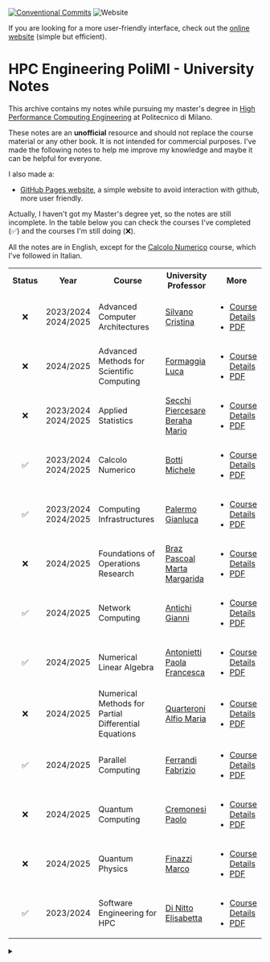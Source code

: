 [![Conventional Commits](https://img.shields.io/badge/Conventional%20Commits-1.0.0-%23FE5196?logo=conventionalcommits&logoColor=white)](https://conventionalcommits.org)
![Website](https://img.shields.io/website?url=https%3A%2F%2Fpolimi-hpc-e-notes-projects-andrevale69.github.io%2FHPC-E-PoliMI-university-notes%2F&up_message=online&up_color=green&down_message=offline&down_color=red&logo=githubpages&label=Notes%20Website%20status)


If you are looking for a more user-friendly interface, check out the [online website][GitHub Pages website] (simple but efficient).

# HPC Engineering PoliMI - University Notes

This archive contains my notes while pursuing my master's degree in [High Performance Computing Engineering](https://masterhpc.polimi.it/) at Politecnico di Milano.

These notes are an **unofficial** resource and should not replace the course material or any other book. It is not intended for commercial purposes. I've made the following notes to help me improve my knowledge and maybe it can be helpful for everyone.

I also made a:
- [GitHub Pages website][GitHub Pages website], a simple website to avoid interaction with github, more user friendly.

Actually, I haven't got my Master's degree yet, so the notes are still incomplete. In the table below you can check the courses I've completed (✅) and the courses I'm still doing (❌).

All the notes are in English, except for the [Calcolo Numerico](calcolo-numerico) course, which I've followed in Italian.

<table>
    <tr>
        <th>Status</th>
        <th>Year</th>
        <th>Course</th>
        <th>University Professor</th>
        <th>More</th>
    </tr>
    <tr>
        <td align="center">❌</td>
        <td>2023/2024<br>2024/2025</td>
        <td>Advanced Computer Architectures</td>
        <td><a href="https://aunicalogin.polimi.it/aunicalogin/getservizio.xml?id_servizio=167&evn_didattica=evento&k_doc=154207" target="_blank">Silvano Cristina</a></td>
        <td><ul>
            <li><a href="advanced-computer-architectures">Course Details</a></li>
            <li><a href="advanced-computer-architectures/notes/advanced-computer-architectures.pdf">PDF</a></li>
        </ul></td>
    </tr>
    <tr>
        <td align="center">❌</td>
        <td>2024/2025</td>
        <td>Advanced Methods for Scientific Computing</td>
        <td><a href="https://www4.ceda.polimi.it/manifesti/manifesti/controller/ricerche/RicercaPerDocentiPublic.do?EVN_PRODOTTI=evento&lang=IT&k_doc=5386&aa=2024&n_docente=Formaggia%20Luca&tab_ricerca=1&jaf_currentWFID=main" target="_blank">Formaggia Luca</a></td>
        <td><ul>
            <li><a href="advanced-methods-for-scientific-computing">Course Details</a></li>
            <li><a href="advanced-methods-for-scientific-computing/notes/advanced-methods-for-scientific-computing.pdf">PDF</a></li>
        </ul></td>
    </tr>
    <tr>
        <td align="center">❌</td>
        <td>2023/2024<br>2024/2025</td>
        <td>Applied Statistics</td>
        <td><a href="https://aunicalogin.polimi.it/aunicalogin/getservizio.xml?id_servizio=167&evn_didattica=evento&k_doc=4620" target="_blank">Secchi Piercesare</a><br><a href="https://www4.ceda.polimi.it/manifesti/manifesti/controller/ricerche/RicercaPerDocentiPublic.do?EVN_PRODOTTI=evento&lang=IT&k_doc=395778&aa=2024&n_docente=Beraha%20Mario&tab_ricerca=1&jaf_currentWFID=main" target="_blank">Beraha Mario</a></td>
        <td><ul>
            <li><a href="applied-statistics">Course Details</a></li>
            <li><a href="applied-statistics/notes/applied-statistics.pdf">PDF</a></li>
        </ul></td>
    </tr>
    <tr>
        <td align="center">✅</td>
        <td>2023/2024<br>2024/2025</td>
        <td>Calcolo Numerico</td>
        <td><a href="https://aunicalogin.polimi.it/aunicalogin/getservizio.xml?id_servizio=167&evn_didattica=evento&k_doc=717400" target="_blank">Botti Michele</a></td>
        <td><ul>
            <li><a href="calcolo-numerico">Course Details</a></li>
            <li><a href="calcolo-numerico/notes/calcolo-numerico.pdf">PDF</a></li>
        </ul></td>
    </tr>
    <tr>
        <td align="center">✅</td>
        <td>2023/2024<br>2024/2025</td>
        <td>Computing Infrastructures</td>
        <td><a href="https://aunicalogin.polimi.it/aunicalogin/getservizio.xml?id_servizio=167&evn_didattica=evento&k_doc=120425" target="_blank">Palermo Gianluca</a></td>
        <td><ul>
            <li><a href="computing-infrastructures">Course Details</a></li>
            <li><a href="computing-infrastructures/notes/computing-infrastructures.pdf">PDF</a></li>
        </ul></td>
    </tr>
    <tr>
        <td align="center">❌</td>
        <td>2024/2025</td>
        <td>Foundations of Operations Research</td>
        <td><a href="https://aunicalogin.polimi.it/aunicalogin/getservizio.xml?id_servizio=167&evn_didattica=evento&k_doc=685067" target="_blank">Braz Pascoal Marta Margarida</a></td>
        <td><ul>
            <li><a href="foundations-of-operations-research">Course Details</a></li>
            <li><a href="foundations-of-operations-research/notes/foundations-of-operations-research.pdf">PDF</a></li>
        </ul></td>
    </tr>
    <tr>
        <td align="center">✅</td>
        <td>2024/2025</td>
        <td>Network Computing</td>
        <td><a href="https://www4.ceda.polimi.it/manifesti/manifesti/controller/ricerche/RicercaPerDocentiPublic.do?evn_didattica=evento&k_doc=867640&aa=2024&lang=IT&jaf_currentWFID=main" target="_blank">Antichi Gianni</a></td>
        <td><ul>
            <li><a href="network-computing">Course Details</a></li>
            <li><a href="network-computing/notes/network-computing.pdf">PDF</a></li>
        </ul></td>
    </tr>
    <tr>
        <td align="center">✅</td>
        <td>2024/2025</td>
        <td>Numerical Linear Algebra</td>
        <td><a href="https://www4.ceda.polimi.it/manifesti/manifesti/controller/ricerche/RicercaPerDocentiPublic.do?EVN_PRODOTTI=evento&lang=IT&k_doc=300134&aa=2024&n_docente=Antonietti%20Paola%20Francesca&tab_ricerca=1&jaf_currentWFID=main" target="_blank">Antonietti Paola Francesca</a></td>
        <td><ul>
            <li><a href="numerical-linear-algebra">Course Details</a></li>
            <li><a href="numerical-linear-algebra/notes/numerical-linear-algebra.pdf">PDF</a></li>
        </ul></td>
    </tr>
    <tr>
        <td align="center">❌</td>
        <td>2024/2025</td>
        <td>Numerical Methods for Partial Differential Equations</td>
        <td><a href="https://www4.ceda.polimi.it/manifesti/manifesti/controller/ricerche/RicercaPerDocentiPublic.do?EVN_PRODOTTI=evento&lang=IT&k_doc=986&aa=2024&n_docente=Quarteroni%20Alfio%20Maria&tab_ricerca=1&jaf_currentWFID=main" target="_blank">Quarteroni Alfio Maria</a></td>
        <td><ul>
            <li><a href="numerical-methods-for-partial-differential-equations">Course Details</a></li>
            <li><a href="numerical-methods-for-partial-differential-equations/notes/numerical-methods-for-partial-differential-equations.pdf">PDF</a></li>
        </ul></td>
    </tr>
    <tr>
        <td align="center">✅</td>
        <td>2024/2025</td>
        <td>Parallel Computing</td>
        <td><a href="https://www4.ceda.polimi.it/manifesti/manifesti/controller/ricerche/RicercaPerDocentiPublic.do?EVN_PRODOTTI=evento&lang=IT&k_doc=64870&aa=2024&n_docente=Ferrandi%20Fabrizio&tab_ricerca=1&jaf_currentWFID=main" target="_blank">Ferrandi Fabrizio</a></td>
        <td><ul>
            <li><a href="parallel-computing">Course Details</a></li>
            <li><a href="parallel-computing/notes/parallel-computing.pdf">PDF</a></li>
        </ul></td>
    </tr>
    <tr>
        <td align="center">❌</td>
        <td>2024/2025</td>
        <td>Quantum Computing</td>
        <td><a href="https://www4.ceda.polimi.it/manifesti/manifesti/controller/ricerche/RicercaPerDocentiPublic.do?evn_didattica=evento&k_doc=50107&__pj0=0&__pj1=17a2888e991ec95240e9455a5fe4df75" target="_blank">Cremonesi Paolo</a></td>
        <td><ul>
            <li><a href="quantum-computing">Course Details</a></li>
            <li><a href="quantum-computing/notes/quantum-computing.pdf">PDF</a></li>
        </ul></td>
    </tr>
    <tr>
        <td align="center">❌</td>
        <td>2024/2025</td>
        <td>Quantum Physics</td>
        <td><a href="https://aunicalogin.polimi.it/aunicalogin/getservizio.xml?id_servizio=167&evn_didattica=evento&k_doc=67166" target="_blank">Finazzi Marco</a></td>
        <td><ul>
            <li><a href="quantum-physics">Course Details</a></li>
            <li><a href="quantum-physics/notes/quantum-physics.pdf">PDF</a></li>
        </ul></td>
    </tr>
    <tr>
        <td align="center">✅</td>
        <td>2023/2024</td>
        <td>Software Engineering for HPC</td>
        <td><a href="https://aunicalogin.polimi.it/aunicalogin/getservizio.xml?id_servizio=167&evn_didattica=evento&k_doc=4444" target="_blank">Di Nitto Elisabetta</a></td>
        <td><ul>
            <li><a href="software-engineering-for-hpc">Course Details</a></li>
            <li><a href="software-engineering-for-hpc/notes/software-engineering-for-hpc.pdf">PDF</a></li>
        </ul></td>
    </tr>
</table>

<details><summary></summary>
<!-- Google tag (gtag.js) -->
<script async src="https://www.googletagmanager.com/gtag/js?id=G-4QGXD9XC50"></script>
<script>
  window.dataLayer = window.dataLayer || [];
  function gtag(){dataLayer.push(arguments);}
  gtag('js', new Date());

  gtag('config', 'G-4QGXD9XC50');
</script>
</details>

[GitHub Pages website]: https://polimi-hpc-e-notes-projects-andrevale69.github.io/HPC-E-PoliMI-university-notes/
